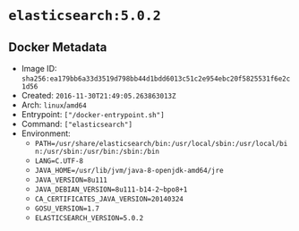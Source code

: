 # `elasticsearch:5.0.2`

## Docker Metadata

- Image ID: `sha256:ea179bb6a33d3519d798bb44d1bdd6013c51c2e954ebc20f5825531f6e2c1d56`
- Created: `2016-11-30T21:49:05.263863013Z`
- Arch: `linux`/`amd64`
- Entrypoint: `["/docker-entrypoint.sh"]`
- Command: `["elasticsearch"]`
- Environment:
  - `PATH=/usr/share/elasticsearch/bin:/usr/local/sbin:/usr/local/bin:/usr/sbin:/usr/bin:/sbin:/bin`
  - `LANG=C.UTF-8`
  - `JAVA_HOME=/usr/lib/jvm/java-8-openjdk-amd64/jre`
  - `JAVA_VERSION=8u111`
  - `JAVA_DEBIAN_VERSION=8u111-b14-2~bpo8+1`
  - `CA_CERTIFICATES_JAVA_VERSION=20140324`
  - `GOSU_VERSION=1.7`
  - `ELASTICSEARCH_VERSION=5.0.2`
